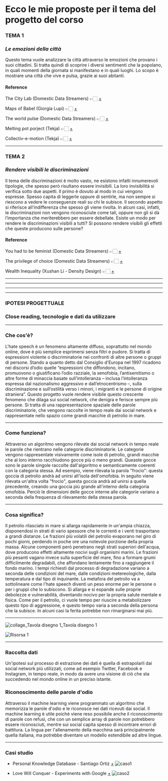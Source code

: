 # Ecco le mie proposte per il tema del progetto del corso
### TEMA 1
### _Le emozioni della città_
Questo tema vuole analizzare la città attraverso le emozioni che provano i suoi cittadini. 
Si tratta quindi di scoprire i diversi sentimenti che la popolano, in quali momenti della giornata si manifestano e in quali luoghi. 
Lo scopo è mostrare una città che vive e pulsa, grazie ai suoi abitanti. 

#### Reference
The City Lab (Domestic Data Streamers) 👉🏻 [+](https://domesticstreamers.com/project/the-city-lab/)

Maps of Babel (Giorgia Lupi) 👉🏻 [+](https://giorgialupi.wordpress.com/2012/05/12/maps-of-babel/)

The world pulse (Domestic Data Streamers) 👉🏻 [+](https://domesticstreamers.com/project/the-world-pulse/)

Melting pot porject (Tekja) 👉🏻 [+](https://tekja.com/portfolio/melting_pot_project/)

Collectiv-e-motion (Tekja) 👉🏻 [+](https://tekja.com/portfolio/barbican_collectiv-e-motion/)

----------------------------------------------------------------------------------------------------------------------------------------------------------------------------------

### TEMA 2
### _Rendere visibili le discriminazioni_
Il tema delle discriminazioni è molto vasto, ne esistono infatti innumerevoli tipologie, che spesso però risultano essere invisibili. 
La loro invisibilità si verifica sotto due aspetti. Il primo è dovuto al modo in cui vengono espresse. Spesso capita di leggerle oppure di sentirle, ma non sempre si riescono a vedere le conseguenze reali su chi le subisce. Il secondo aspetto si riferisce all’indifferenza che spesso gli viene rivolta. In alcuni casi, infatti, le discriminazioni non vengono riconosciute come tali, oppure non gli si dà l’importanza che meriterebbero per essere debellate. 
Esiste un modo per rendere le discriminazioni visibili a tutti? Si possono rendere visibili gli effetti che queste producono sulle persone?

#### Reference
You had to be feminist (Domestic Data Streamers) 👉🏻 [+](https://domesticstreamers.com/project/you-had-to-be-a-feminist/)

The privilege of choice (Domestic Data Streamers) 👉🏻 [+](https://domesticstreamers.com/project/the-privilege-of-choice/)

Wealth Inequality (Xushan Li - Density Design) 👉🏻 [+](https://infopoetry.densitydesign.org/infopoetries/wealth-inequality.html)


----------------------------------------------------------------------------------------------------------------------------------------------------------------------------------
----------------------------------------------------------------------------------------------------------------------------------------------------------------------------------
----------------------------------------------------------------------------------------------------------------------------------------------------------------------------------
----------------------------------------------------------------------------------------------------------------------------------------------------------------------------------

### IPOTESI PROGETTUALE
### Close reading, tecnologie e dati da utilizzare
------------------------------

### Che cos'è?
L'hate speech è un fenomeno altamente diffuso, soprattutto nel mondo online, dove è più semplice esprimersi senza filtri e pudore. 
Si tratta di espressioni violente o discriminatorie nei confronti di altre persone o gruppi di persone. Stando a quanto detto dal 
Consiglio d'Europa nel 1997 ricadono nei discorsi d’odio quelle “espressioni che diffondono, incitano, promuovono o giustificano 
l’odio razziale, la xenofobia, l’antisemitismo o altre forme di minaccia basate sull’intolleranza – inclusa l’intolleranza espressa 
dal nazionalismo aggressivo e dall’etnocentrismo –, sulla discriminazione e sull’ostilità verso i minori, i migranti 
e le persone di origine straniera”.
Questo progetto vuole rendere visibile questo crescente fenomeno che dilaga sui social network, che denigra e ferisce sempre più 
persone. Si tratta di una rappresentazione spaziale delle parole discriminatorie, che vengono raccolte in tempo reale dai social 
network e rappresentate nello spazio come grandi macchie di petrolio in mare.

------------------------------

### Come funziona?
Attraverso un algoritmo vengono rilevate dai social network in tempo reale le parole che rientrano nelle categorie discriminatorie. 
Le categorie vengono rappresentate visivamente come isole di petrolio, grandi macchie che al loro interno racchiudono gocce più o meno grandi. 
Queaste gocce sono le parole singole raccolte dall'algoritmo e semanticamente coerenti con la categoria stessa. 
Ad esempio, viene rilevata la parola "frocio": questa goccia di petrolio andrà ad unirsi all'isola dell'omofobia. In seguito viene rilevata 
un'altra volta "frocio", questa goccia andrà ad unirsi a quella precedente, creando una goccia più grande all'interno della categoria omofobia. 
Perciò le dimensioni delle gocce interne alle categorie variano a seconda della frequenza di rilevamento della stessa parola. 

------------------------------

### Cosa significa? 
Il petrolio rilasciato in mare si allarga rapidamente in un'ampia chiazza, disponendosi in strati di vario spessore che le correnti 
e i venti trasportano a grandi distanze. Le frazioni più volatili del petrolio evaporano nel giro di pochi giorni, perdendo in poche 
ore una notevole porzione della propria massa. Alcune componenti però penetrano negli strati superiori dell'acqua, dove producono 
effetti altamente nocivi sugli organismi marini. Le frazioni più pesanti vagano invece sulla superficie del mare, fino a formare 
grumi difficilmente degradabili, che affondano lentamente fino a raggiungere il fondo marino. I tempi richiesti dal processo di
degradazione variano a seconda delle condizioni del mare, dalle condizioni metereologiche, dalla temperatura e dal tipo di inquinante. 
La metafora del petrolio va a sottolineare come l'hate speech diventi un peso enorme per le persone o per i gruppi che lo subiscono.
Si allarga e si espande sulle proprie debolezze e vulnerabilità, diventando nocivo per la propria salute mentale e fisica. 
Come per il petrolio, ci vuole tempo per riuscire a metabolizzare questo tipo di aggressione, e questo tempo varia a seconda della 
persona che la subisce. In alcuni casi la ferita potrebbe non rimarginarsi mai più. 

------------------------------



![collage_Tavola disegno 1_Tavola disegno 1](https://user-images.githubusercontent.com/79698172/117275440-f2916480-ae55-11eb-9dd7-4f4dcd5c0bd0.jpg)

![Risorsa 1](https://user-images.githubusercontent.com/79698172/117277157-7f88ed80-ae57-11eb-9bd5-3d4a0a0d7450.png)


---------------------------

### Raccolta dati
Un'ipotesi sul processo di estrazione dei dati è quella di estrapolarli dai social network più utilizzati, come ad esempio Twitter, 
Facebook e Instagram, in tempo reale, in modo da avere una visione di ciò che sta succedendo nel mondo online in un preciso istante. 

### Riconoscimento delle parole d'odio
Attraverso il machine learning viene programmato un algoritmo che memorizza le parole d'odio e le riconosce nei dati ricevuti dai social. 
Il machine learning è utile poichè viene reso possibile anche il riconoscimento di parole con refusi, che con un semplice array di parole 
non potrebbero essere riconosciuti, mentre sui social capita spesso di incontrare errori di battitura. 
La lingua per l'allenamento della macchina sarà principalmente quella italiana, ma potrebbe diventare un modello estendibile ad altre lingue.

-------

### Casi studio
* Personal Knowledge Database - Santiago Ortiz [+](http://intuitionanalytics.com/other/knowledgeDatabase/)
![caso1](https://user-images.githubusercontent.com/79698172/117285530-06da5f00-ae60-11eb-8352-56bde203aab5.png)

* Love Will Conquer - Experiments with Google [+](https://experiments.withgoogle.com/love-will-conquer)
![caso2](https://user-images.githubusercontent.com/79698172/117286282-e52da780-ae60-11eb-8640-af4bb5b8be9c.png)

